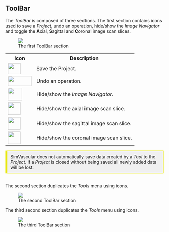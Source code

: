 <h2 id="gui_toolbar"> ToolBar </h2>

The <i>ToolBar</i> is composed of three sections. The first section contains icons used to save a <i>Project</i>, undo an operation, hide/show
the <i>Image Navigator</i> and toggle the <b>A</b>xial, <b>S</b>agittal and <b>C</b>oronal image scan slices.

<figure>
  <img class="svImg svImgMd"  src="quickguide/gui/images/toolbar-1.png"> 
  <figcaption class="svCaption">The first ToolBar section </figcaption>
</figure>

<table class="table table-bordered" style="width:100%">
  <tr>
    <th> Icon </th>
    <th> Description </th>
  </tr>

  <tr>
    <td> <img src="quickguide/gui/images/gui-save-icon.png" width="40" height="35"> </td>
    <td> Save the Project. </td>
  </tr>

  <tr>
    <td> <img src="quickguide/gui/images/gui-undo-icon.png" width="75" height="32"> </td>
    <td> Undo an operation. </td>
  </tr>

  <tr>
    <td> <img src="quickguide/gui/images/gui-img-nav-icon.png" width="45" height="40"> </td>
    <td> Hide/show the <i>Image Navigator</i>. </td>
  </tr>

  <tr>
    <td> <img src="quickguide/gui/images/gui-a-plane-icon.png" width="40" height="40"> </td>
    <td> Hide/show the axial image scan slice. </td>
  </tr>

  <tr>
    <td> <img src="quickguide/gui/images/gui-s-plane-icon.png" width="40" height="40"> </td>
    <td> Hide/show the sagittal image scan slice. </td>
  </tr>

  <tr>
    <td> <img src="quickguide/gui/images/gui-c-plane-icon.png" width="40" height="40"> </td>
    <td> Hide/show the coronal image scan slice. </td>
  </tr>

</table>

<div style="background-color: #F0F0F0; padding: 10px; border: 1px solid #e6e600; border-left: 6px solid #e6e600">
SimVascular does not automatically save data created by a <i>Tool</i> to the <i>Project</i>. If a <i>Project</i> is closed without
being saved all newly added data will be lost. 
</div>
<br>

The second section duplicates the _Tools_ menu using icons.

<figure>
  <img class="svImg svImgMd"  src="quickguide/gui/images/toolbar-2.png">
  <figcaption class="svCaption"> The second ToolBar section</figcaption>
</figure>

The third second section duplicates the _Tools_ menu using icons.

<figure>
  <img class="svImg svImgMd"  src="quickguide/gui/images/toolbar-3.png"> 
  <figcaption class="svCaption"> The third ToolBar section</figcaption>
</figure>
